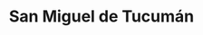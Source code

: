 ---
title: San Miguel de Tucumán
url: /san-miguel-de-tucuman/
latitude: -26.842
longitude: -65.212
---